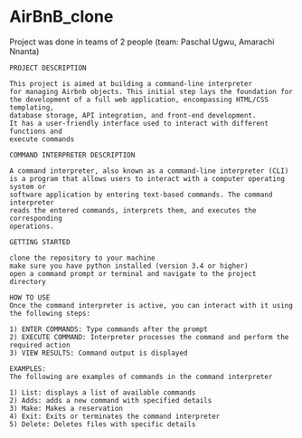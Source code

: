 # AirBnB_clone
Project was done in teams of 2 people (team: Paschal Ugwu, Amarachi Nnanta)


	PROJECT DESCRIPTION

	This project is aimed at building a command-line interpreter
	for managing Airbnb objects. This initial step lays the foundation for
	the development of a full web application, encompassing HTML/CSS templating,
	database storage, API integration, and front-end development.
	It has a user-friendly interface used to interact with different functions and
	execute commands

	COMMAND INTERPRETER DESCRIPTION

	A command interpreter, also known as a command-line interpreter (CLI)
	is a program that allows users to interact with a computer operating system or
	software application by entering text-based commands. The command interpreter
	reads the entered commands, interprets them, and executes the corresponding
	operations.

	GETTING STARTED

	clone the repository to your machine
    make sure you have python installed (version 3.4 or higher)
	open a command prompt or terminal and navigate to the project directory

	HOW TO USE 
	Once the command interpreter is active, you can interact with it using the following steps:

	1) ENTER COMMANDS: Type commands after the prompt
	2) EXECUTE COMMAND: Interpreter processes the command and perform the required action
	3) VIEW RESULTS: Command output is displayed

	EXAMPLES:
	The following are examples of commands in the command interpreter

	1) List: displays a list of available commands
	2) Adds: adds a new command with specified details
	3) Make: Makes a reservation
	4) Exit: Exits or terminates the command interpreter
	5) Delete: Deletes files with specific details
